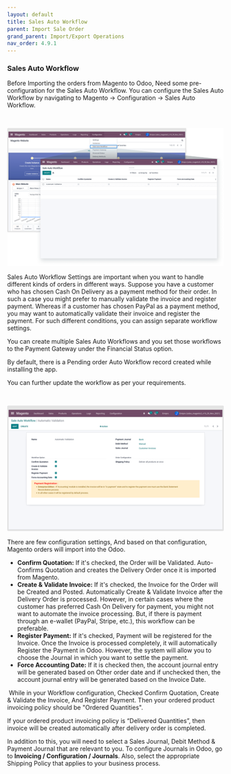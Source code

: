 ```yaml
---
layout: default
title: Sales Auto Workflow
parent: Import Sale Order
grand_parent: Import/Export Operations
nav_order: 4.9.1
---
```


### Sales Auto Workflow



Before Importing the orders from Magento to Odoo, Need some pre-configuration for the Sales Auto Workflow. You can configure the Sales Auto Workflow by navigating to Magento -> Configuration -> Sales Auto Workflow.


 


![](./images/4-9-1-1.png)


Sales Auto Workflow Settings are important when you want to handle different kinds of orders in different ways. Suppose you have a customer who has chosen Cash On Delivery as a payment method for their order. In such a case you might prefer to manually validate the invoice and register payment. Whereas if a customer has chosen PayPal as a payment method, you may want to automatically validate their invoice and register the payment. For such different conditions, you can assign separate workflow settings.


You can create multiple Sales Auto Workflows and you set those workflows to the Payment Gateway under the Financial Status option.


By default, there is a Pending order Auto Workflow record created while installing the app.


You can further update the workflow as per your requirements.


 


![](./images/4-9-1-2.png)


There are few configuration settings, And based on that configuration, Magento orders will import into the Odoo.


* **Confirm Quotation:** If it's checked, the Order will be Validated. Auto-Confirms Quotation and creates the Delivery Order once it is imported from Magento.
* **Create & Validate Invoice:** If it's checked, the Invoice for the Order will be Created and Posted. Automatically Create & Validate Invoice after the Delivery Order is processed. However, in certain cases where the customer has preferred Cash On Delivery for payment, you might not want to automate the invoice processing. But, if there is payment through an e-wallet (PayPal, Stripe, etc.), this workflow can be preferable.
* **Register Payment:** If it's checked, Payment will be registered for the Invoice. Once the Invoice is processed completely, it will automatically Register the Payment in Odoo. However, the system will allow you to choose the Journal in which you want to settle the payment.
* **Force Accounting Date:** If it is checked then, the account journal entry will be generated based on Other order date and if unchecked then, the account journal entry will be generated based on the Invoice Date.



 While in your Workflow configuration, Checked Confirm Quotation, Create & Validate the Invoice, And Register Payment. Then your ordered product invoicing policy should be "Ordered Quantities".


If your ordered product invoicing policy is “Delivered Quantities”, then invoice will be created automatically after delivery order is completed.



In addition to this, you will need to select a Sales Journal, Debit Method & Payment Journal that are relevant to you. To configure Journals in Odoo, go to **Invoicing / Configuration / Journals**. Also, select the appropriate Shipping Policy that applies to your business process. 



